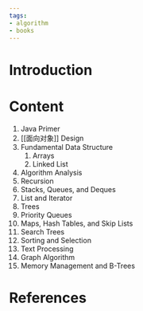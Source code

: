 ```yaml
---
tags:
- algorithm
- books
---
```

# Introduction 
# Content
1. Java Primer
2. [[面向对象]] Design 
3. Fundamental Data Structure 
	1. Arrays
	2. Linked List
4. Algorithm Analysis 
5. Recursion
6. Stacks, Queues, and Deques 
7. List and Iterator
8. Trees
9. Priority Queues
10. Maps, Hash Tables, and Skip Lists
11. Search Trees 
12. Sorting and Selection
13. Text Processing
14. Graph Algorithm 
15. Memory Management and B-Trees

# References 